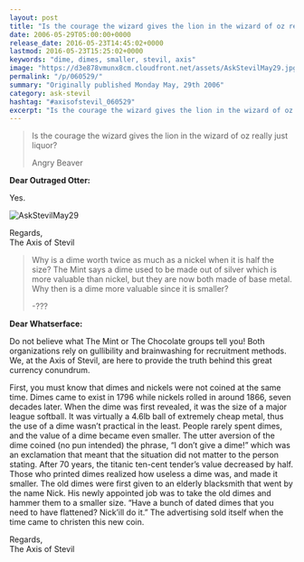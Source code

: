 ```yaml
---
layout: post
title: "Is the courage the wizard gives the lion in the wizard of oz really just liquor?"
date: 2006-05-29T05:00:00+0000
release_date: 2016-05-23T14:45:02+0000
lastmod: 2016-05-23T15:25:02+0000
keywords: "dime, dimes, smaller, stevil, axis"
image: "https://d3e878vmunx8cm.cloudfront.net/assets/AskStevilMay29.jpg"
permalink: "/p/060529/"
summary: "Originally published Monday May, 29th 2006"
category: ask-stevil
hashtag: "#axisofstevil_060529"
excerpt: "Is the courage the wizard gives the lion in the wizard of oz really just liquor? and other great questions from Monday May, 29th 2006"
---
```


[p01]: https://d3e878vmunx8cm.cloudfront.net/assets/AskStevilMay29.jpg "AskStevilMay29"[p02]: https://d3e878vmunx8cm.cloudfront.net/assets/AskStevilJune16d.jpg "AskStevilJune16d"
> Is the courage the wizard gives the lion in the wizard of oz really just liquor?
> 
> Angry Beaver

**Dear Outraged Otter:**

Yes.

![AskStevilMay29][p01]

Regards,  
The Axis of Stevil

> Why is a dime worth twice as much as a nickel when it is half the size?  The Mint says a dime used to be made out of silver which is more valuable than nickel, but they are now both made of base metal. Why then is a dime more valuable since it is smaller? 
> 
> -???

**Dear Whatserface:**

Do not believe what The Mint or The Chocolate groups tell you!  Both organizations rely on gullibility and brainwashing for recruitment methods.  We, at the Axis of Stevil, are here to provide the truth behind this great currency conundrum.

First, you must know that dimes and nickels were not coined at the same time.  Dimes came to exist in 1796 while nickels rolled in around 1866, seven decades later.  When the dime was first revealed, it was the size of a major league softball.  It was virtually a 4.6lb ball of extremely cheap metal, thus the use of a dime wasn’t practical in the least.  People rarely spent dimes, and the value of a dime became even smaller.  The utter aversion of the dime coined (no pun intended) the phrase, “I don’t give a dime!” which was an exclamation that meant that the situation did not matter to the person stating.  After 70 years, the titanic ten-cent tender’s value decreased by half.  Those who printed dimes realized how useless a dime was, and made it smaller.  The old dimes were first given to an elderly blacksmith that went by the name Nick.  His newly appointed job was to take the old dimes and hammer them to a smaller size. “Have a bunch of dated dimes that you need to have flattened?  Nick’ill do it.”  The advertising sold itself when the time came to christen this new coin. 

Regards,  
The Axis of Stevil
